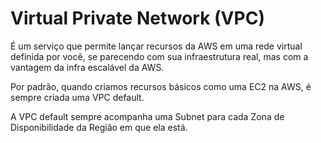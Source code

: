 # Virtual Private Network (VPC)

É um serviço que permite lançar recursos da AWS em uma rede virtual
definida por você, se parecendo com sua infraestrutura real, mas com
a vantagem da infra escalável da AWS.

Por padrão, quando criamos recursos básicos como uma EC2 na AWS, é 
sempre criada uma VPC default.

A VPC default sempre acompanha uma Subnet para cada Zona de Disponibilidade
da Região em que ela está.
